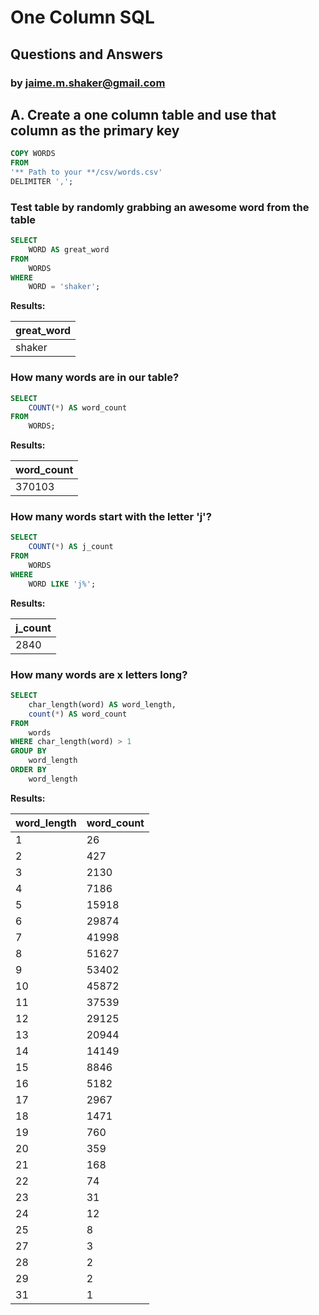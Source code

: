 # One Column SQL
## Questions and Answers
### by jaime.m.shaker@gmail.com

## A. Create a one column table and use that column as the primary key
````sql
COPY WORDS
FROM
'** Path to your **/csv/words.csv'
DELIMITER ',';
````
### Test table by randomly grabbing an awesome word from the table

````sql
SELECT
	WORD AS great_word
FROM
	WORDS
WHERE
	WORD = 'shaker';
````

**Results:**

great_word|
----------|
shaker    |

### How many words are in our table?

````sql
SELECT
	COUNT(*) AS word_count
FROM
	WORDS;
````

**Results:**

word_count|
----------|
370103|

### How many words start with the letter 'j'?

````sql
SELECT
	COUNT(*) AS j_count
FROM
	WORDS
WHERE
	WORD LIKE 'j%';
````

**Results:**

j_count|
-------|
2840|


### How many words are x letters long?

````sql
SELECT
	char_length(word) AS word_length,
	count(*) AS word_count
FROM
	words
WHERE char_length(word) > 1
GROUP BY
	word_length
ORDER BY
	word_length
````

**Results:**

word_length|word_count|
-----------|----------|
          1|        26|
          2|       427|
          3|      2130|
          4|      7186|
          5|     15918|
          6|     29874|
          7|     41998|
          8|     51627|
          9|     53402|
         10|     45872|
         11|     37539|
         12|     29125|
         13|     20944|
         14|     14149|
         15|      8846|
         16|      5182|
         17|      2967|
         18|      1471|
         19|       760|
         20|       359|
         21|       168|
         22|        74|
         23|        31|
         24|        12|
         25|         8|
         27|         3|
         28|         2|
         29|         2|
         31|         1|
















